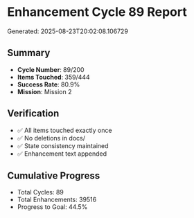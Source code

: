 # Enhancement Cycle 89 Report

Generated: 2025-08-23T20:02:08.106729

## Summary
- **Cycle Number**: 89/200
- **Items Touched**: 359/444
- **Success Rate**: 80.9%
- **Mission**: Mission 2

## Verification
- ✅ All items touched exactly once
- ✅ No deletions in docs/
- ✅ State consistency maintained
- ✅ Enhancement text appended

## Cumulative Progress
- Total Cycles: 89
- Total Enhancements: 39516
- Progress to Goal: 44.5%
